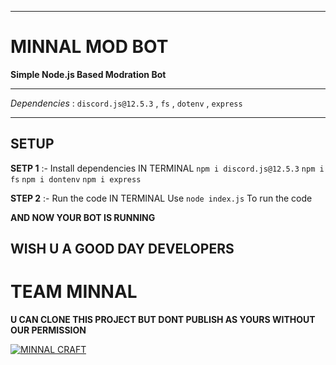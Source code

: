 ****
# MINNAL MOD BOT

**Simple Node.js Based Modration Bot**

****
*Dependencies* : `discord.js@12.5.3` , `fs` , `dotenv` , `express`

****
## SETUP 

**SETP 1** :- Install dependencies
IN TERMINAL
`npm i discord.js@12.5.3`
`npm i fs`
`npm i dontenv`
`npm i express`

**STEP 2** :- Run the code
IN TERMINAL
Use `node index.js` To run the code

**AND NOW YOUR BOT IS RUNNING**

## WISH U A GOOD DAY DEVELOPERS

# TEAM MINNAL

**U CAN CLONE THIS PROJECT BUT DONT PUBLISH AS YOURS WITHOUT OUR PERMISSION**

[![MINNAL CRAFT](https://minnalcraft.ml/img/minnal.png)](https://minnalcraft.ml)


